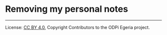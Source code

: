 <!-- SPDX-License-Identifier: CC-BY-4.0 -->
<!-- Copyright Contributors to the ODPi Egeria project. -->

# Removing my personal notes




----
License: [CC BY 4.0](https://creativecommons.org/licenses/by/4.0/),
Copyright Contributors to the ODPi Egeria project.
